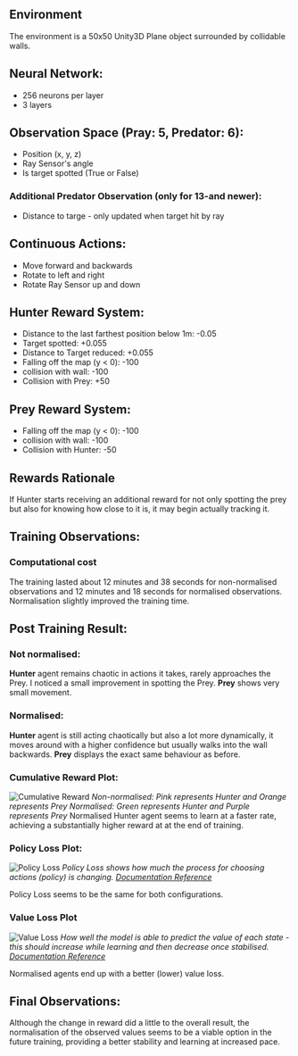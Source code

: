 ## Environment
The environment is a 50x50 Unity3D Plane object surrounded by collidable walls.
## Neural Network:
- 256 neurons per layer
- 3 layers
## Observation Space (Pray: 5, Predator: 6):
- Position (x, y, z)
- Ray Sensor's angle
- Is target spotted (True or False)
### Additional Predator Observation (only for 13-and newer):
- Distance to targe - only updated when target hit by ray
## Continuous Actions:
- Move forward and backwards
- Rotate to left and right
- Rotate Ray Sensor up and down
## Hunter Reward System:
- Distance to the last farthest position below 1m:  -0.05
- Target spotted: +0.055
- Distance to Target reduced: +0.055
- Falling off the map (y < 0): -100
- collision with wall: -100
- Collision with Prey: +50
## Prey Reward System:
- Falling off the map (y < 0): -100
- collision with wall: -100
- Collision with Hunter: -50
## Rewards Rationale
If Hunter starts receiving an additional reward for not only spotting the prey but also for knowing how close to it is, it may begin actually tracking it.
## Training Observations:

### Computational cost
The training lasted about 12 minutes and 38 seconds for non-normalised observations and 12 minutes and 18 seconds for normalised observations.
Normalisation slightly improved the training time.

## Post Training Result:
### Not normalised:
**Hunter** agent remains chaotic in actions it takes, rarely approaches the Prey. I noticed a small improvement in spotting the Prey.
**Prey** shows very small movement.
### Normalised:
**Hunter** agent is still acting chaotically but also a lot more dynamically, it moves around with a higher confidence but usually walks into the wall backwards.
**Prey** displays the exact same behaviour as before.
### Cumulative Reward Plot:
![Cumulative Reward](CumulativeReward.png)
*Non-normalised: Pink represents Hunter and Orange represents Prey
Normalised: Green represents Hunter and Purple represents Prey*
Normalised Hunter agent seems to learn at a faster rate, achieving a substantially higher reward at at the end of training.
### Policy Loss Plot:
![Policy Loss](PolicyLoss.png)
*Policy Loss shows how much the process for choosing actions (policy) is changing. [Documentation Reference](<https://unity-technologies.github.io/ml-agents/Using-Tensorboard/#:~:text=Losses%2FPolicy%20Loss%20(PPO%3B,of%20the%20value%20function%20update.>)*

Policy Loss seems to be the same for both configurations.
### Value Loss Plot
![Value Loss](ValueLoss.png)
*How well the model is able to predict the value of each state - this should increase while learning and then decrease once stabilised. [Documentation Reference](<https://unity-technologies.github.io/ml-agents/Using-Tensorboard/#:~:text=Losses/Value%20Loss%20(PPO%3B,decrease%20once%20the%20reward%20stabilizes.>)* 

Normalised agents end up with a better (lower) value loss.

## Final Observations:
Although the change in reward did a little to the overall result, the normalisation of the observed values seems to be a viable option in the future training, providing a better stability and learning at increased pace.
